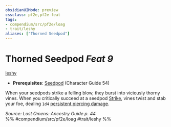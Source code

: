 ```yaml
---
obsidianUIMode: preview
cssclass: pf2e,pf2e-feat
tags:
- compendium/src/pf2e/loag
- trait/leshy
aliases: ["Thorned Seedpod"]
---
```

# Thorned Seedpod  *Feat 9*  
[leshy](leshy-b1.md "Leshy Ancestry & Heritage Trait")  

- **Prerequisites**: [Seedpod](seedpod-locg.md) (Character Guide 54)

When your seedpods strike a felling blow, they burst into viciously thorny vines. When you critically succeed at a seedpod [Strike](strike.md), vines twist and stab your foe, dealing `1d4` [persistent piercing damage](conditions.md#Persistent%20Damage).

*Source: Lost Omens: Ancestry Guide p. 44*  
%% #compendium/src/pf2e/loag #trait/leshy %%